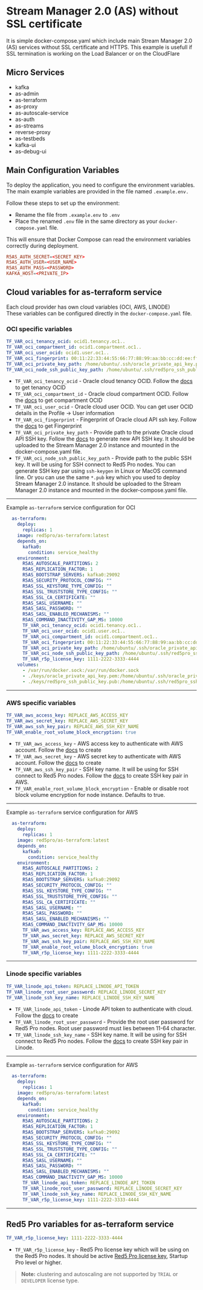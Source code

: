 # Stream Manager 2.0 (AS) without SSL certificate

It is simple docker-compose.yaml which include main Stream Manager 2.0 (AS) services without SSL certificate and HTTPS.
This example is usefull if SSL termination is working on the Load Balancer or on the CloudFlare

## Micro Services

* kafka
* as-admin
* as-terraform
* as-proxy
* as-autoscale-service
* as-auth
* as-streams
* reverse-proxy
* as-testbeds
* kafka-ui
* as-debug-ui

## Main Configuration Variables

To deploy the application, you need to configure the environment variables. The main example variables are provided in the file named `.example.env.`  

Follow these steps to set up the environment:

* Rename the file from `.example.env` to `.env`
* Place the renamed `.env` file in the same directory as your `docker-compose.yaml` file.

This will ensure that Docker Compose can read the environment variables correctly during deployment.

```conf
R5AS_AUTH_SECRET=<SECRET_KEY>
R5AS_AUTH_USER=<USER_NAME>
R5AS_AUTH_PASS=<PASSWORD>
KAFKA_HOST=<PRIVATE_IP>
```

## Cloud variables for as-terraform service

Each cloud provider has own cloud variables (OCI, AWS, LINODE)  
These variables can be configured directly in the `docker-compose.yaml` file.

### OCI specific variables

```yaml
TF_VAR_oci_tenancy_ocid: ocid1.tenancy.oc1..
TF_VAR_oci_compartment_id: ocid1.compartment.oc1..
TF_VAR_oci_user_ocid: ocid1.user.oc1..
TF_VAR_oci_fingerprint: 00:11:22:33:44:55:66:77:88:99:aa:bb:cc:dd:ee:ff
TF_VAR_oci_private_key_path: /home/ubuntu/.ssh/oracle_private_api_key.pem
TF_VAR_oci_node_ssh_public_key_path: /home/ubuntu/.ssh/red5pro_ssh_public_key.pub
```

* `TF_VAR_oci_tenancy_ocid` -  Oracle cloud tenancy OCID. Follow the [docs](https://docs.oracle.com/en-us/iaas/Content/Identity/tenancy/managingtenancy.htm) to get tenancy OCID
* `TF_VAR_oci_compartment_id` - Oracle cloud compartment OCID. Follow the [docs](https://docs.oracle.com/en-us/iaas/Content/GSG/Tasks/contactingsupport_topic-Locating_Oracle_Cloud_Infrastructure_IDs.htm#Finding_the_OCID_of_a_Compartment) to get compartment OCID
* `TF_VAR_oci_user_ocid` - Oracle cloud user OCID. You can get user OCID details in the Profile &rarr; User information
* `TF_VAR_oci_fingerprint` - Fingerprint of Oracle cloud API ssh key. Follow the [docs](https://docs.oracle.com/en-us/iaas/Content/API/Concepts/apisigningkey.htm#two) to get Fingerprint
* `TF_VAR_oci_private_key_path` - Provide path to the private Oracle cloud API SSH key. Follow the [docs](https://docs.oracle.com/en-us/iaas/Content/API/Concepts/apisigningkey.htm#two) to generate new API SSH key. It should be uploaded to the Stream Manager 2.0 instance and mounted in the docker-compose.yaml file.
* `TF_VAR_oci_node_ssh_public_key_path` - Provide path to the public SSH key. It will be using for SSH connect to Red5 Pro nodes. You can generate SSH key par using `ssh-keygen` in Linux or MacOS command line. Or you can use the same `*.pub` key which you used to deploy Stream Manager 2.0 instance. It should be uploaded to the Stream Manager 2.0 instance and mounted in the docker-compose.yaml file.

---
Example `as-terraform` service configuration for OCI

```yaml
  as-terraform:
    deploy:
      replicas: 1
    image: red5pro/as-terraform:latest
    depends_on:
      kafka0:
        condition: service_healthy
    environment:
      R5AS_AUTOSCALE_PARTITIONS: 2
      R5AS_REPLICATION_FACTOR: 1
      R5AS_BOOTSTRAP_SERVERS: kafka0:29092
      R5AS_SECURITY_PROTOCOL_CONFIG: ""
      R5AS_SSL_KEYSTORE_TYPE_CONFIG: ""
      R5AS_SSL_TRUSTSTORE_TYPE_CONFIG: ""
      R5AS_SSL_CA_CERTIFICATE: ""
      R5AS_SASL_USERNAME: ""
      R5AS_SASL_PASSWORD: ""
      R5AS_SASL_ENABLED_MECHANISMS: ""
      R5AS_COMMAND_INACTIVITY_GAP_MS: 10000
      TF_VAR_oci_tenancy_ocid: ocid1.tenancy.oc1..
      TF_VAR_oci_user_ocid: ocid1.user.oc1..
      TF_VAR_oci_compartment_id: ocid1.compartment.oc1..
      TF_VAR_oci_fingerprint: 00:11:22:33:44:55:66:77:88:99:aa:bb:cc:dd:ee:ff
      TF_VAR_oci_private_key_path: /home/ubuntu/.ssh/oracle_private_api_key.pem
      TF_VAR_oci_node_ssh_public_key_path: /home/ubuntu/.ssh/red5pro_ssh_public_key.pub
      TF_VAR_r5p_license_key: 1111-2222-3333-4444
    volumes:
      - /var/run/docker.sock:/var/run/docker.sock
      - ./keys/oracle_private_api_key.pem:/home/ubuntu/.ssh/oracle_private_api_key.pem
      - ./keys/red5pro_ssh_public_key.pub:/home/ubuntu/.ssh/red5pro_ssh_public_key.pub
```

---

### AWS specific variables

```yaml
TF_VAR_aws_access_key: REPLACE_AWS_ACCESS_KEY
TF_VAR_aws_secret_key: REPLACE_AWS_SECRET_KEY
TF_VAR_aws_ssh_key_pair: REPLACE_AWS_SSH_KEY_NAME
TF_VAR_enable_root_volume_block_encryption: true
```

* `TF_VAR_aws_access_key` - AWS access key to authenticate with AWS account. Follow the [docs](https://docs.aws.amazon.com/IAM/latest/UserGuide/id_credentials_access-keys.html) to create
* `TF_VAR_aws_secret_key` - AWS secret key to authenticate with AWS account. Follow the [docs](https://docs.aws.amazon.com/IAM/latest/UserGuide/id_credentials_access-keys.html) to create
* `TF_VAR_aws_ssh_key_pair` - SSH key name. It will be using for SSH connect to Red5 Pro nodes. Follow the [docs](https://docs.aws.amazon.com/AWSEC2/latest/UserGuide/create-key-pairs.html) to create SSH key pair in AWS.
* `TF_VAR_enable_root_volume_block_encryption` - Enable or disable root block volume encryption for node instance. Defaults to true.

---
Example `as-terraform` service configuration for AWS

```yaml
  as-terraform:
    deploy:
      replicas: 1
    image: red5pro/as-terraform:latest
    depends_on:
      kafka0:
        condition: service_healthy
    environment:
      R5AS_AUTOSCALE_PARTITIONS: 2
      R5AS_REPLICATION_FACTOR: 1
      R5AS_BOOTSTRAP_SERVERS: kafka0:29092
      R5AS_SECURITY_PROTOCOL_CONFIG: ""
      R5AS_SSL_KEYSTORE_TYPE_CONFIG: ""
      R5AS_SSL_TRUSTSTORE_TYPE_CONFIG: ""
      R5AS_SSL_CA_CERTIFICATE: ""
      R5AS_SASL_USERNAME: ""
      R5AS_SASL_PASSWORD: ""
      R5AS_SASL_ENABLED_MECHANISMS: ""
      R5AS_COMMAND_INACTIVITY_GAP_MS: 10000
      TF_VAR_aws_access_key: REPLACE_AWS_ACCESS_KEY
      TF_VAR_aws_secret_key: REPLACE_AWS_SECRET_KEY
      TF_VAR_aws_ssh_key_pair: REPLACE_AWS_SSH_KEY_NAME
      TF_VAR_enable_root_volume_block_encryption: true
      TF_VAR_r5p_license_key: 1111-2222-3333-4444
```

---

### Linode specific variables

```yaml
TF_VAR_linode_api_token: REPLACE_LINODE_API_TOKEN
TF_VAR_linode_root_user_password: REPLACE_LINODE_SECRET_KEY
TF_VAR_linode_ssh_key_name: REPLACE_LINODE_SSH_KEY_NAME
```

* `TF_VAR_linode_api_token` - Linode API token to authenticate with cloud. Follow the [docs](https://cloud.linode.com/profile/tokens) to create
* `TF_VAR_linode_root_user_password` - Provide the root user password for Red5 Pro nodes. Root user password must lies between 11-64 character.
* `TF_VAR_linode_ssh_key_name` - SSH key name. It will be using for SSH connect to Red5 Pro nodes. Follow the [docs](https://techdocs.akamai.com/cloud-computing/docs/manage-ssh-keys) to create SSH key pair in Linode.

---
Example `as-terraform` service configuration for AWS

```yaml
  as-terraform:
    deploy:
      replicas: 1
    image: red5pro/as-terraform:latest
    depends_on:
      kafka0:
        condition: service_healthy
    environment:
      R5AS_AUTOSCALE_PARTITIONS: 2
      R5AS_REPLICATION_FACTOR: 1
      R5AS_BOOTSTRAP_SERVERS: kafka0:29092
      R5AS_SECURITY_PROTOCOL_CONFIG: ""
      R5AS_SSL_KEYSTORE_TYPE_CONFIG: ""
      R5AS_SSL_TRUSTSTORE_TYPE_CONFIG: ""
      R5AS_SSL_CA_CERTIFICATE: ""
      R5AS_SASL_USERNAME: ""
      R5AS_SASL_PASSWORD: ""
      R5AS_SASL_ENABLED_MECHANISMS: ""
      R5AS_COMMAND_INACTIVITY_GAP_MS: 10000
      TF_VAR_linode_api_token: REPLACE_LINODE_API_TOKEN
      TF_VAR_linode_root_user_password: REPLACE_LINODE_SECRET_KEY
      TF_VAR_linode_ssh_key_name: REPLACE_LINODE_SSH_KEY_NAME
      TF_VAR_r5p_license_key: 1111-2222-3333-4444
```

---

## Red5 Pro variables for as-terraform service

```yaml
TF_VAR_r5p_license_key: 1111-2222-3333-4444
```

* `TF_VAR_r5p_license_key` - Red5 Pro license key which will be using on the Red5 Pro nodes. It should be active [Red5 Pro license key](https://account.red5.net/overview), Startup Pro level or higher.

> **Note:** clustering and autoscaling are not supported by `TRIAL` or `DEVELOPER` license type.
